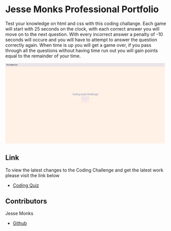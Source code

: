 # Jesse Monks Professional Portfolio

Test your knowledge on html and css with this coding challange. Each game will start with 25 seconds on the clock, with each correct answer you will move on to the next question. With every incorrect answer a penalty of -10 seconds will occure and you will have to attempt to answer the question correctly again. When time is up you will get a game over, if you pass through all the questions without having time run out you will gain points equal to the remainder of your time.

<img src="assets\images\Code Quiz.png" alt="image" width="500"/>

## Link

To view the latest changes to the Coding Challenge and get the latest work please visit the link below 

- [Coding Quiz](https://heatedtowel.github.io/coding-challange/)


## Contributors

Jesse Monks
- [Github](https://github.com/heatedtowel/coding-challange)

